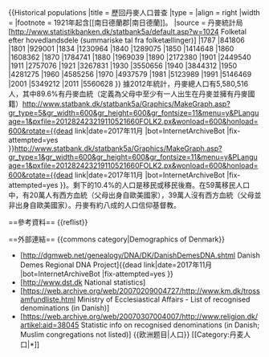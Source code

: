 {{Historical populations
|title       = 歷回丹麥人口普查
|type        = 
|align       = right
|width       = 
|footnote    = 1921年起含[[南日德蘭郡|南日德蘭]]。
|source      = 丹麥統計局<ref>[http://www.statistikbanken.dk/statbank5a/default.asp?w=1024 Folketal efter hovedlandsdele (summariske tal fra folketællinger)]</ref>
|1787 |841806
|1801 |929001
|1834 |1230964
|1840 |1289075
|1850 |1414648
|1860 |1608362
|1870 |1784741
|1880 |1969039
|1890 |2172380
|1901 |2449540
|1911 |2757076
|1921 |3267831
|1930 |3550656
|1940 |3844312
|1950 |4281275
|1960 |4585256
|1970 |4937579
|1981 |5123989
|1991 |5146469
|2001 |5349212
|2011 |5560628
}}
據2012年統計，丹麥總人口有5,580,516人，其中89.6%有丹麥血統（定義為父母中至少有一人出生在丹麥並擁有丹麥國籍）<ref>http://www.statbank.dk/statbank5a/Graphics/MakeGraph.asp?gr_type=5&gr_width=600&gr_height=600&gr_fontsize=11&menu=y&PLanguage=1&pxfile=201282423219110521660FOLK2.px&wonload=600&honload=600&rotate={{dead link|date=2017年11月 |bot=InternetArchiveBot |fix-attempted=yes }}</ref><ref name="statbank.dk">http://www.statbank.dk/statbank5a/Graphics/MakeGraph.asp?gr_type=1&gr_width=600&gr_height=600&gr_fontsize=11&menu=y&PLanguage=1&pxfile=201282423219110521660FOLK2.px&wonload=600&honload=600&rotate={{dead link|date=2017年11月 |bot=InternetArchiveBot |fix-attempted=yes }}</ref>。剩下的10.4%的人口是移民或移民後裔。在59萬移民人口中，有20萬人有西方血統（父母出身自歐美國家），39萬人沒有西方血統（父母並非出身自歐美國家）。丹麥有約八成的人口信仰基督教。

==參考資料==
{{reflist}}

==外部連結==
{{commons category|Demographics of Denmark}}
* [http://dgmweb.net/genealogy/DNA/DK/DanishDemesDNA.shtml Danish Demes Regional DNA Project]{{dead link|date=2017年11月 |bot=InternetArchiveBot |fix-attempted=yes }}
* [http://www.dst.dk National statistics]
* [https://web.archive.org/web/20070209004727/http://www.km.dk/trossamfundliste.html Ministry of Ecclesiastical Affairs - List of recognised denominations (in Danish)]
* [https://web.archive.org/web/20070307004007/http://www.religion.dk/artikel:aid=38045 Statistic info on recognised denominations (in Danish; Muslim congregations not listed)]
{{欧洲题目|人口}}
[[Category:丹麦人口|*]]